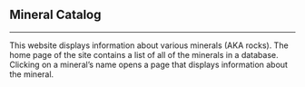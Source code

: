 ## Mineral Catalog
***

This website displays information about various minerals (AKA rocks). The home page of the site contains a list of all of the minerals in a database. Clicking on a mineral’s name opens a page that displays information about the mineral.